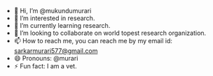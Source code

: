 - 👋 Hi, I’m @mukundumurari
- 👀 I’m interested in research.
- 🌱 I’m currently learning research.
- 💞️ I’m looking to collaborate on world topest research organization.
- 📫 How to reach me, you can reach me by my email id: sarkarmurari577@gmail.com
- 😄 Pronouns: @murari
- ⚡ Fun fact: I am a vet.

<!---
mukundumurari/mukundumurari is a ✨ special ✨ repository because its `README.md` (this file) appears on your GitHub profile.
You can click the Preview link to take a look at your changes.
--->

